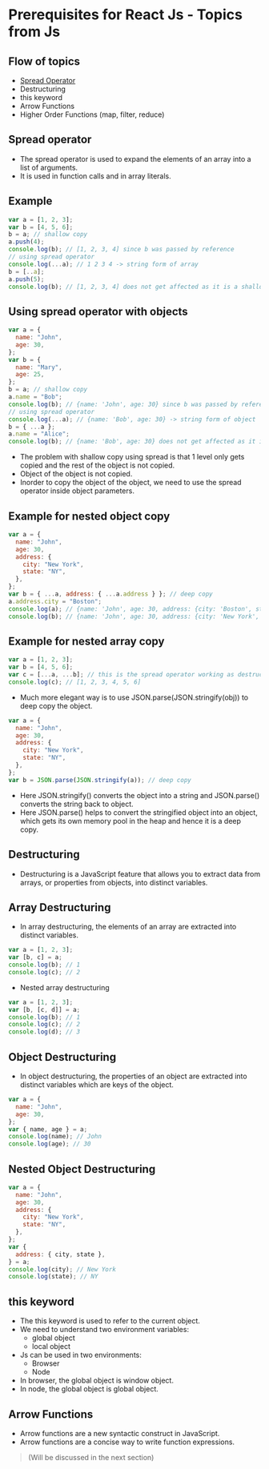 # Prerequisites for React Js - Topics from Js

## Flow of topics

- [Spread Operator](https://www.programiz.com/javascript/spread-operator)
- Destructuring
- this keyword
- Arrow Functions
- Higher Order Functions (map, filter, reduce)

## Spread operator

- The spread operator is used to expand the elements of an array into a list of arguments.
- It is used in function calls and in array literals.

## Example

```js
var a = [1, 2, 3];
var b = [4, 5, 6];
b = a; // shallow copy
a.push(4);
console.log(b); // [1, 2, 3, 4] since b was passed by reference
// using spread operator
console.log(...a); // 1 2 3 4 -> string form of array
b = [..a];
a.push(5);
console.log(b); // [1, 2, 3, 4] does not get affected as it is a shallow copy and it got a separate memory in the heap
```

## Using spread operator with objects

```js
var a = {
  name: "John",
  age: 30,
};
var b = {
  name: "Mary",
  age: 25,
};
b = a; // shallow copy
a.name = "Bob";
console.log(b); // {name: 'John', age: 30} since b was passed by reference
// using spread operator
console.log(...a); // {name: 'Bob', age: 30} -> string form of object
b = { ...a };
a.name = "Alice";
console.log(b); // {name: 'Bob', age: 30} does not get affected as it is a shallow copy and it got a separate memory in the heap
```

- The problem with shallow copy using spread is that 1 level only gets copied and the rest of the object is not copied.
- Object of the object is not copied.
- Inorder to copy the object of the object, we need to use the spread operator inside object parameters.

## Example for nested object copy

```js
var a = {
  name: "John",
  age: 30,
  address: {
    city: "New York",
    state: "NY",
  },
};
var b = { ...a, address: { ...a.address } }; // deep copy
a.address.city = "Boston";
console.log(a); // {name: 'John', age: 30, address: {city: 'Boston', state: 'NY'}}
console.log(b); // {name: 'John', age: 30, address: {city: 'New York', state: 'NY'}} deep copy
```

## Example for nested array copy

```js
var a = [1, 2, 3];
var b = [4, 5, 6];
var c = [...a, ...b]; // this is the spread operator working as destructuring
console.log(c); // [1, 2, 3, 4, 5, 6]
```

- Much more elegant way is to use JSON.parse(JSON.stringify(obj)) to deep copy the object.

```js
var a = {
  name: "John",
  age: 30,
  address: {
    city: "New York",
    state: "NY",
  },
};
var b = JSON.parse(JSON.stringify(a)); // deep copy
```

- Here JSON.stringify() converts the object into a string and JSON.parse() converts the string back to object.
- Here JSON.parse() helps to convert the stringified object into an object, which gets its own memory pool in the heap and hence it is a deep copy.

## Destructuring

- Destructuring is a JavaScript feature that allows you to extract data from arrays, or properties from objects, into distinct variables.

## Array Destructuring

- In array destructuring, the elements of an array are extracted into distinct variables.

```js
var a = [1, 2, 3];
var [b, c] = a;
console.log(b); // 1
console.log(c); // 2
```

- Nested array destructuring

```js
var a = [1, 2, 3];
var [b, [c, d]] = a;
console.log(b); // 1
console.log(c); // 2
console.log(d); // 3
```

## Object Destructuring

- In object destructuring, the properties of an object are extracted into distinct variables which are keys of the object.

```js
var a = {
  name: "John",
  age: 30,
};
var { name, age } = a;
console.log(name); // John
console.log(age); // 30
```

## Nested Object Destructuring

```js
var a = {
  name: "John",
  age: 30,
  address: {
    city: "New York",
    state: "NY",
  },
};
var {
  address: { city, state },
} = a;
console.log(city); // New York
console.log(state); // NY
```

## this keyword

- The this keyword is used to refer to the current object.
- We need to understand two environment variables:
  - global object
  - local object
- Js can be used in two environments:
  - Browser
  - Node
- In browser, the global object is window object.
- In node, the global object is global object.

## Arrow Functions

- Arrow functions are a new syntactic construct in JavaScript.
- Arrow functions are a concise way to write function expressions.

> (Will be discussed in the next section)

